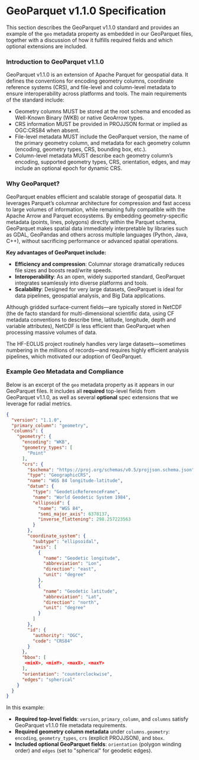 # GeoParquet v1.1.0 Specification

This section describes the GeoParquet v1.1.0 standard and provides an example of the `geo` metadata property as embedded in our GeoParquet files, together with a discussion of how it fulfills required fields and which optional extensions are included.

### Introduction to GeoParquet v1.1.0

GeoParquet v1.1.0 is an extension of Apache Parquet for geospatial data. It defines the conventions for encoding geometry columns, coordinate reference systems (CRS), and file-level and column-level metadata to ensure interoperability across platforms and tools. The main requirements of the standard include:

- Geometry columns MUST be stored at the root schema and encoded as Well-Known Binary (WKB) or native GeoArrow types.
- CRS information MUST be provided in PROJJSON format or implied as OGC:CRS84 when absent.
- File-level metadata MUST include the GeoParquet version, the name of the primary geometry column, and metadata for each geometry column (encoding, geometry types, CRS, bounding box, etc.).
- Column-level metadata MUST describe each geometry column’s encoding, supported geometry types, CRS, orientation, edges, and may include an optional epoch for dynamic CRS.

### Why GeoParquet?

GeoParquet enables efficient and scalable storage of geospatial data. It leverages Parquet’s columnar architecture for compression and fast access to large volumes of information, while remaining fully compatible with the Apache Arrow and Parquet ecosystems. By embedding geometry-specific metadata (points, lines, polygons) directly within the Parquet schema, GeoParquet makes spatial data immediately interpretable by libraries such as GDAL, GeoPandas and others across multiple languages (Python, Java, C++), without sacrificing performance or advanced spatial operations.

**Key advantages of GeoParquet include:**

* **Efficiency and compression**: Columnar storage dramatically reduces file sizes and boosts read/write speeds.
* **Interoperability**: As an open, widely supported standard, GeoParquet integrates seamlessly into diverse platforms and tools.
* **Scalability**: Designed for very large datasets, GeoParquet is ideal for data pipelines, geospatial analysis, and Big Data applications.

Although gridded surface-current fields—are typically stored in NetCDF (the de facto standard for multi-dimensional scientific data, using CF metadata conventions to describe time, latitude, longitude, depth and variable attributes), NetCDF is less efficient than GeoParquet when processing massive volumes of data. 

The HF-EOLUS project routinely handles very large datasets—sometimes numbering in the millions of records—and requires highly efficient analysis pipelines, which motivated our adoption of GeoParquet.

### Example Geo Metadata and Compliance

Below is an excerpt of the `geo` metadata property as it appears in our GeoParquet files. It includes all **required** top-level fields from GeoParquet v1.1.0, as well as several **optional** spec extensions that we leverage for radial metrics.

```json
{
  "version": "1.1.0",
  "primary_column": "geometry",
  "columns": {
    "geometry": {
      "encoding": "WKB",
      "geometry_types": [
        "Point"
      ],
      "crs": {
        "$schema": "https://proj.org/schemas/v0.5/projjson.schema.json",
        "type": "GeographicCRS",
        "name": "WGS 84 longitude-latitude",
        "datum": {
          "type": "GeodeticReferenceFrame",
          "name": "World Geodetic System 1984",
          "ellipsoid": {
            "name": "WGS 84",
            "semi_major_axis": 6378137,
            "inverse_flattening": 298.257223563
          }
        },
        "coordinate_system": {
          "subtype": "ellipsoidal",
          "axis": [
            {
              "name": "Geodetic longitude",
              "abbreviation": "Lon",
              "direction": "east",
              "unit": "degree"
            },
            {
              "name": "Geodetic latitude",
              "abbreviation": "Lat",
              "direction": "north",
              "unit": "degree"
            }
          ]
        },
        "id": {
          "authority": "OGC",
          "code": "CRS84"
        }
      },
      "bbox": [
       <minX>, <minY>, <maxX>, <maxY>
      ],
      "orientation": "counterclockwise",
      "edges": "spherical"
    }
  }
}
```

In this example:

- **Required top-level fields**: `version`, `primary_column`, and `columns` satisfy GeoParquet v1.1.0 file metadata requirements.
- **Required geometry column metadata** under `columns.geometry`: `encoding`, `geometry_types`, `crs` (explicit PROJJSON), and `bbox`.
- **Included optional GeoParquet fields**: `orientation` (polygon winding order) and `edges` (set to "spherical" for geodetic edges).
